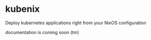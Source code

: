 # kubenix

Deploy kubernetes applications right from your NixOS configuration

documentation is coming soon (tm)
